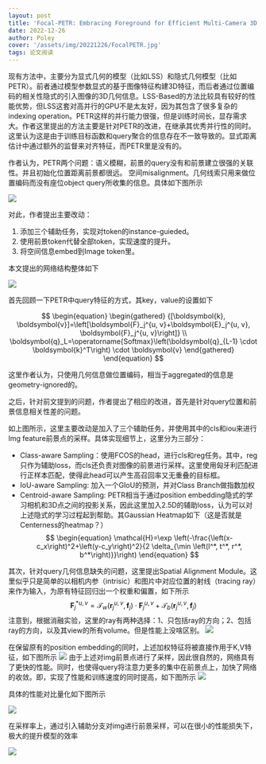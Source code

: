 ```yaml
---
layout: post
title: 'Focal-PETR: Embracing Foreground for Efficient Multi-Camera 3D Object Detection'
date: 2022-12-26
author: Poley
cover: '/assets/img/20221226/FocalPETR.jpg'
tags: 论文阅读  
---
```


现有方法中，主要分为显式几何的模型（比如LSS）和隐式几何模型（比如PETR）。前者通过模型参数显式的基于图像特征构建3D特征，而后者通过位置编码的相关性隐式的引入图像的3D几何信息。LSS-Based的方法比较具有较好的性能优势，但LSS这套对高并行的GPU不是太友好，因为其包含了很多复杂的indexing operation。PETR这样的并行能力很强，但是训练时间长，显存需求大。作者这里提出的方法主要是针对PETR的改进，在继承其优秀并行性的同时。
这里认为这是由于训练目标函数和query聚合的信息存在不一致导致的。显式距离估计中通过额外的监督来对齐特征，而PETR里是没有的。

作者认为，PETR两个问题：语义模糊，前景的query没有和前景建立很强的关联性。并且初始化位置距离前景都很远。
空间misalignment。几何线索只用来做位置编码而没有座位object query所收集的信息。具体如下图所示

![](/assets/img/20221226/FocalPETRF2.jpg)

对此，作者提出主要改动：
1. 添加三个辅助任务，实现对token的instance-guieded。
2. 使用前景token代替全部token，实现速度的提升。
3. 将空间信息embed到Image token里。

本文提出的网络结构整体如下

![](/assets/img/20221226/FocalPETRF3.jpg)

首先回顾一下PETR中query特征的方式，其key，value的设置如下

$$
\begin{equation}
\begin{gathered}
{[\boldsymbol{k}, \boldsymbol{v}]=\left[\boldsymbol{F}_j^{u, v}+\boldsymbol{E}_j^{u, v}, \boldsymbol{F}_j^{u, v}\right]} \\
\boldsymbol{q}_L=\operatorname{Softmax}\left(\boldsymbol{q}_{L-1} \cdot \boldsymbol{k}^T\right) \cdot \boldsymbol{v}
\end{gathered}
\end{equation}
$$

这里作者认为，只使用几何信息做位置编码，相当于aggregated的信息是geometry-ignored的。

之后，针对前文提到的问题，作者提出了相应的改进，首先是针对query位置和前景信息相关性差的问题。

如上图所示，这里主要改动是加入了三个辅助任务，并使用其中的cls和iou来进行Img feature前景点的采样。具体实现细节上，这里分为三部分：
+ Class-aware Sampling：使用FCOS的head，进行cls和reg任务。其中，reg只作为辅助loss，而cls还负责对图像的前景进行采样。这里使用匈牙利匹配进行正样本匹配，使得此head可以产生高召回率又无重叠的目标框。
+ IoU-aware Sampling: 加入一个GIoU的预测，并对Class Branch做指数加权
+ Centroid-aware Sampling: PETR相当于通过position embedding隐式的学习相机和3D点之间的投影关系，因此这里加入2.5D的辅助loss，认为可以对上述隐式的学习过程起到帮助。其Gaussian Heatmap如下（这是否就是Centerness的heatmap？）
$$
\begin{equation}
\mathcal{H}=\exp \left(-\frac{\left(x-c_x\right)^2+\left(y-c_y\right)^2}{2 \delta_{\min \left(l^*, t^*, r^*, b^*\right)}}\right)
\end{equation}
$$

其次，针对query几何信息缺失的问题，这里提出Spatial Alignment Module。这里似乎只是简单的以相机内参（intrisic）和图片中对应位置的射线（tracing ray）来作为输入，为原有特征回归出一个权重和偏置，如下所示
$$
\begin{equation}
\boldsymbol{F}_j^{* u, v}=\mathcal{T}_w\left(\boldsymbol{r}_j^{u, v}, \boldsymbol{f}_j\right) \cdot \boldsymbol{F}_j^{u, v}+\mathcal{T}_b\left(\boldsymbol{r}_j^{u, v}, \boldsymbol{f}_j\right)
\end{equation}
$$
注意到，根据消融实验，这里的ray有两种选择：1、只包括ray的方向；2、包括ray的方向，以及其view的所有volume。但是性能上没啥区别。
![](/assets/img/20221226/FocalPETRT5.jpg)

在保留原有的position embedding的同时，上述加权特征将被直接作用于K,V特征，如下图所示
![](/assets/img/20221226/FocalPETRF4.jpg)
由于上述对img前景点进行了采样，因此很自然的，网络具有了更快的性能。同时，也使得query将注意力更多的集中在前景点上，加快了网络的收敛。即，实现了性能和训练速度的同时提高，如下图所示
![](/assets/img/20221226/FocalPETRF5.jpg)

具体的性能对比量化如下图所示

![](/assets/img/20221226/FocalPETRT1.jpg)

在采样率上，通过引入辅助分支对img进行前景采样，可以在很小的性能损失下，极大的提升模型的效率

![](/assets/img/20221226/FocalPETRT4.jpg)
